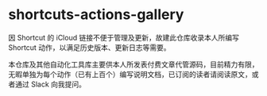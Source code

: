 # shortcuts-actions-gallery

因 Shortcut 的 iCloud 链接不便于管理及更新，故建此仓库收录本人所编写 Shortcut 动作，以满足历史版本、更新日志等需要。

本仓库及其他自动化工具库主要供本人所发表付费文章代管源码，目前精力有限，无暇单独为每个动作（已有上百个）编写说明文档，已订阅的读者请阅读原文，或者通过 Slack 向我提问。